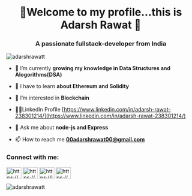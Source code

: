 <h1 align="center">🧿Welcome to my profile...this is Adarsh Rawat 👀</h1>
<h3 align="center">A passionate fullstack-developer from India</h3>

<p align="left"> <img src="https://komarev.com/ghpvc/?username=adarshrawatt&label=Profile%20views&color=0e75b6&style=flat" alt="adarshrawatt" /> </p>

- 🔭 I’m currently **growing my knowledge in Data Structures and Alogorithms(DSA)**

- 🌱 I have to learn **about Ethereum and Solidity**

- 👯 I’m interested in **Blockchain**

- 👨‍💻LinkedIn Profile [https://www.linkedin.com/in/adarsh-rawat-238301214/](https://www.linkedin.com/in/adarsh-rawat-238301214/)

- 💬 Ask me about **node-js and Express**

- 📫 How to reach me **00adarshrawat00@gmail.com**

<h3 align="left">Connect with me:</h3>
<p align="left">
<a href="https://linkedin.com/in/https://www.linkedin.com/in/adarsh-rawat-238301214/" target="blank"><img align="center" src="https://raw.githubusercontent.com/rahuldkjain/github-profile-readme-generator/master/src/images/icons/Social/linked-in-alt.svg" alt="https://www.linkedin.com/in/adarsh-rawat-238301214/" height="30" width="40" /></a>
<a href="https://instagram.com/https://www.instagram.com/iadarshrawat/" target="blank"><img align="center" src="https://raw.githubusercontent.com/rahuldkjain/github-profile-readme-generator/master/src/images/icons/Social/instagram.svg" alt="https://www.instagram.com/iadarshrawat/" height="30" width="40" /></a>
<a href="https://www.leetcode.com/https://leetcode.com/adarsh_rawat/" target="blank"><img align="center" src="https://raw.githubusercontent.com/rahuldkjain/github-profile-readme-generator/master/src/images/icons/Social/leet-code.svg" alt="https://leetcode.com/adarsh_rawat/" height="30" width="40" /></a>
<a href="https://auth.geeksforgeeks.org/user/https://auth.geeksforgeeks.org/user/00adarshrawat00/practice" target="blank"><img align="center" src="https://raw.githubusercontent.com/rahuldkjain/github-profile-readme-generator/master/src/images/icons/Social/geeks-for-geeks.svg" alt="https://auth.geeksforgeeks.org/user/00adarshrawat00/practice" height="30" width="40" /></a>
</p>

<p><img align="center" src="https://github-readme-stats.vercel.app/api/top-langs?username=adarshrawatt&show_icons=true&locale=en&layout=compact" alt="adarshrawatt" /></p>
